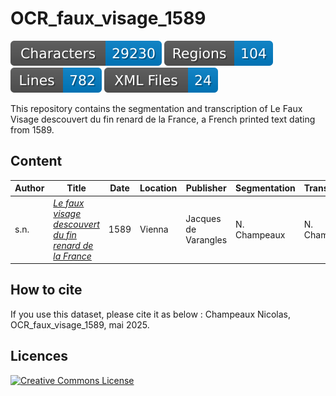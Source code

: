 # OCR_faux_visage_1589

![characters badge](badges/characters.svg) ![regions badge](badges/regions.svg) ![lines badge](badges/lines.svg) ![files badge](badges/files.svg) 

This repository contains the segmentation and transcription of Le Faux Visage descouvert du fin renard de la France, a French printed text dating from 1589.

## Content

| Author           | Title                | Date     | Location | Publisher | Segmentation | Transcription |
|------------------|----------------------|----------|----------|-----------|--------------|---------------|
| s.n. | [_Le faux visage descouvert du fin renard de la France_](https://viewer.onb.ac.at/10790D2D) | 1589 | Vienna | Jacques de Varangles | N. Champeaux | N. Champeaux |

## How to cite

If you use this dataset, please cite it as below : Champeaux Nicolas, OCR_faux_visage_1589, mai 2025.
 
## Licences

<a rel="license" href="https://creativecommons.org/licenses/by/4.0"><img alt="Creative Commons License" style="border-width:0" src="https://i.creativecommons.org/l/by/4.0/88x31.png" /></a><br /> 
